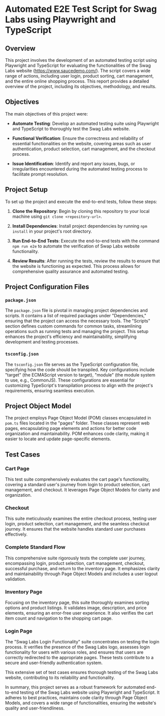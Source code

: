 # Automated E2E Test Script for Swag Labs using Playwright and TypeScript

## Overview

This project involves the development of an automated testing script using Playwright and TypeScript for evaluating the functionalities of the Swag Labs website (https://www.saucedemo.com/). The script covers a wide range of actions, including user login, product sorting, cart management, and the entire online shopping process. This report provides a detailed overview of the project, including its objectives, methodology, and results.

## Objectives

The main objectives of this project were:

- **Automate Testing**: Develop an automated testing suite using Playwright and TypeScript to thoroughly test the Swag Labs website.

- **Functional Verification**: Ensure the correctness and reliability of essential functionalities on the website, covering areas such as user authentication, product selection, cart management, and the checkout process.

- **Issue Identification**: Identify and report any issues, bugs, or irregularities encountered during the automated testing process to facilitate prompt resolution.

## Project Setup

To set up the project and execute the end-to-end tests, follow these steps:

1. **Clone the Repository**: Begin by cloning this repository to your local machine using `git clone <repository-url>`.

2. **Install Dependencies**: Install project dependencies by running `npm install` in your project's root directory.

3. **Run End-to-End Tests**: Execute the end-to-end tests with the command `npm run e2e` to automate the verification of Swap Labs website functionality.

4. **Review Results**: After running the tests, review the results to ensure that the website is functioning as expected. This process allows for comprehensive quality assurance and automated testing.

## Project Configuration Files

### `package.json`

The `package.json` file is pivotal in managing project dependencies and scripts. It contains a list of required packages under "Dependencies," ensuring that the project can access the necessary tools. The "Scripts" section defines custom commands for common tasks, streamlining operations such as running tests and managing the project. This setup enhances the project's efficiency and maintainability, simplifying development and testing processes.

### `tsconfig.json`

The `tsconfig.json` file serves as the TypeScript configuration file, specifying how the code should be transpiled. Key configurations include "target" (the ECMAScript version to target), "module" (the module system to use, e.g., CommonJS). These configurations are essential for customizing TypeScript's transpilation process to align with the project's requirements, ensuring seamless execution.

## Project Object Model

The project employs Page Object Model (POM) classes encapsulated in `pom.ts` files located in the "pages" folder. These classes represent web pages, encapsulating page elements and actions for better code organization and maintainability. POM enhances code clarity, making it easier to locate and update page-specific elements.

## Test Cases

### Cart Page

This test suite comprehensively evaluates the cart page's functionality, covering a standard user's journey from login to product selection, cart management, and checkout. It leverages Page Object Models for clarity and organization.

### Checkout

This suite meticulously examines the entire checkout process, testing user login, product selection, cart management, and the seamless checkout journey. It ensures that the website handles standard user purchases effectively.

### Complete Standard Flow

This comprehensive suite rigorously tests the complete user journey, encompassing login, product selection, cart management, checkout, successful purchase, and return to the inventory page. It emphasizes clarity and maintainability through Page Object Models and includes a user logout validation.

### Inventory Page

Focusing on the inventory page, this suite thoroughly examines sorting options and product listings. It validates image, description, and price elements, ensuring an error-free user experience. It also verifies the cart item count and navigation to the shopping cart page.

### Login Page

The "Swag Labs Login Functionality" suite concentrates on testing the login process. It verifies the presence of the Swag Labs logo, assesses login functionality for users with various roles, and ensures that users are correctly redirected to the appropriate pages. These tests contribute to a secure and user-friendly authentication system.

This extensive set of test cases ensures thorough testing of the Swag Labs website, contributing to its reliability and functionality.

In summary, this project serves as a robust framework for automated end-to-end testing of the Swag Labs website using Playwright and TypeScript. It adheres to best practices, maintains code clarity through Page Object Models, and covers a wide range of functionalities, ensuring the website's quality and user-friendliness.

